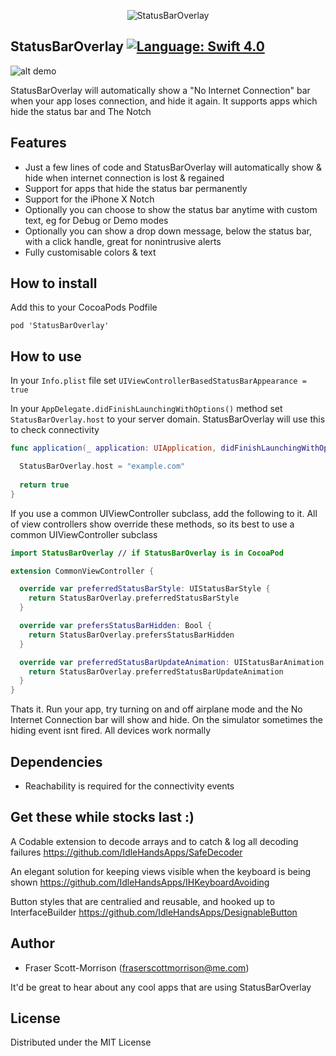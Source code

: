 <p align="center">
  <img alt="StatusBarOverlay" src="https://github.com/IdleHandsApps/StatusBarOverlay/blob/master/StatusBarOverlay/StatusBarOverlay/StatusBarOverlay/Assets.xcassets/AppIcon.appiconset/Logo-76.png" />
</p>

StatusBarOverlay [![Language: Swift 4.0](https://img.shields.io/badge/Swift-4.0-orange.svg)](https://swift.org)
------------------------------

![alt demo](https://github.com/IdleHandsApps/StatusBarOverlay/blob/files/StatusBarOverlayDemo.gif)

StatusBarOverlay will automatically show a "No Internet Connection" bar when your app loses connection, and hide it again. It supports apps which hide the status bar and The Notch

## Features

* Just a few lines of code and StatusBarOverlay will automatically show & hide when internet connection is lost & regained
* Support for apps that hide the status bar permanently
* Support for the iPhone X Notch
* Optionally you can choose to show the status bar anytime with custom text, eg for Debug or Demo modes
* Optionally you can show a drop down message, below the status bar, with a click handle, great for nonintrusive alerts
* Fully customisable colors & text

## How to install

Add this to your CocoaPods Podfile
```
pod 'StatusBarOverlay'
```

## How to use

In your ```Info.plist``` file set ```UIViewControllerBasedStatusBarAppearance = true```

In your ```AppDelegate.didFinishLaunchingWithOptions()``` method set ```StatusBarOverlay.host``` to your server domain. StatusBarOverlay will use this to check connectivity
```swift
func application(_ application: UIApplication, didFinishLaunchingWithOptions launchOptions: [UIApplicationLaunchOptionsKey: Any]?) -> Bool {

  StatusBarOverlay.host = "example.com"
        
  return true
}
```

If you use a common UIViewController subclass, add the following to it. All of view controllers show override these methods, so its best to use a common UIViewController subclass
```swift
import StatusBarOverlay // if StatusBarOverlay is in CocoaPod

extension CommonViewController {

  override var preferredStatusBarStyle: UIStatusBarStyle {
    return StatusBarOverlay.preferredStatusBarStyle
  }

  override var prefersStatusBarHidden: Bool {
    return StatusBarOverlay.prefersStatusBarHidden
  }

  override var preferredStatusBarUpdateAnimation: UIStatusBarAnimation {
    return StatusBarOverlay.preferredStatusBarUpdateAnimation
  }
}
```

Thats it. Run your app, try turning on and off airplane mode and the No Internet Connection bar will show and hide.
On the simulator sometimes the hiding event isnt fired. All devices work normally

## Dependencies

* Reachability is required for the connectivity events

## Get these while stocks last :)

A Codable extension to decode arrays and to catch & log all decoding failures
https://github.com/IdleHandsApps/SafeDecoder

An elegant solution for keeping views visible when the keyboard is being shown
https://github.com/IdleHandsApps/IHKeyboardAvoiding

Button styles that are centralied and reusable, and hooked up to InterfaceBuilder
https://github.com/IdleHandsApps/DesignableButton

## Author

* Fraser Scott-Morrison (fraserscottmorrison@me.com)

It'd be great to hear about any cool apps that are using StatusBarOverlay

## License

Distributed under the MIT License
